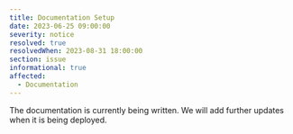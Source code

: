 ```yaml
---
title: Documentation Setup
date: 2023-06-25 09:00:00
severity: notice
resolved: true
resolvedWhen: 2023-08-31 18:00:00
section: issue
informational: true
affected:
  - Documentation
---
```


The documentation is currently being written. We will add further updates when it
is being deployed.
